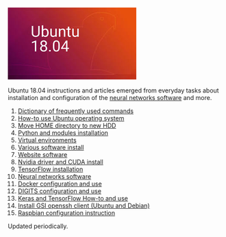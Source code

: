 ![Ubuntu 18.04](data/ubuntu-18-04.jpg)

Ubuntu 18.04 instructions and articles emerged from everyday tasks
about installation and configuration of the
[neural networks software](10_Neural_networks_software.md)
and more.

   01. [Dictionary of frequently used commands](01_Commands_dictionary.md)
   01. [How-to use Ubuntu operating system](02_How-tos.md)
   01. [Move HOME directory to new HDD](03_Move_HOME_to_new_HDD.md)
   01. [Python and modules installation](04_Python_installation.md)
   01. [Virtual environments](05_Virtual_environments.md)
   01. [Various software install](06_Various_software_install.md)
   01. [Website software](07_Website_software.md)
   01. [Nvidia driver and CUDA install](08_Nvidia_driver_and_CUDA_install.md)
   01. [TensorFlow installation](09_TensorFlow_installation.md)
   01. [Neural networks software](10_Neural_networks_software.md)
   01. [Docker configuration and use](11_Docker_configuration.md)
   01. [DIGITS configuration and use](12_Nvidia_DIGITS.md)
   01. [Keras and TensorFlow How-to and use](13_Keras_and_TensorFlow_how-tos.md)
   01. [Install GSI openssh client (Ubuntu and Debian)](14_Install_GSI_openssh_client.md)
   01. [Raspbian configuration instruction](15_Raspbian_configuration.md)

Updated periodically.
